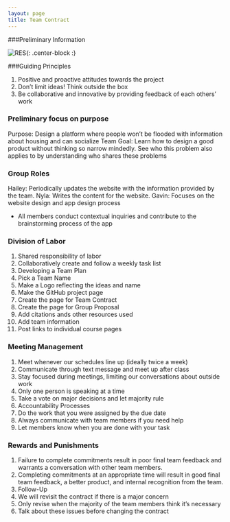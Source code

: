 ```yaml
---
layout: page
title: Team Contract
---
```

###Preliminary Information

![RES]({{site.baseurl}}/img/team.png){: .center-block :}

###Guiding Principles

1. Positive and proactive attitudes towards the project
2. Don’t limit ideas! Think outside the box
3. Be collaborative and innovative by providing feedback of each others’ work

### Preliminary focus on purpose

Purpose: Design a platform where people won’t be flooded with information about housing and can socialize
Team Goal: Learn how to design a good product without thinking so narrow mindedly.
See who this problem also applies to by understanding who shares these problems

### Group Roles

Hailey: Periodically updates the website with the information provided by the team.
Nyla: Writes the content for the website.
Gavin: Focuses on the website design and app design process
- All members conduct contextual inquiries and contribute to the brainstorming process of the app

### Division of Labor
1. Shared responsibility of labor
2. Collaboratively create and follow a weekly task list
3. Developing a Team Plan
4. Pick a Team Name
5. Make a Logo reflecting the ideas and name
6. Make the GitHub project page
7. Create the page for Team Contract
8. Create the page for Group Proposal
9. Add citations ands other resources used
10. Add team information
11. Post links to individual course pages 

### Meeting Management
1. Meet whenever our schedules line up (ideally twice a week)
2. Communicate through text message and meet up after class
3. Stay focused during meetings, limiting our conversations about outside work
4. Only one person is speaking at a time
5. Take a vote on major decisions and let majority rule
6. Accountability Processes
7. Do the work that you were assigned by the due date
8. Always communicate with team members if you need help
9. Let members know when you are done with your task

### Rewards and Punishments

1. Failure to complete commitments result in poor final team feedback and warrants a conversation with other team members.
2. Completing commitments at an appropriate time will result in good final team feedback, a better product, and internal recognition from the team.
3. Follow-Up
4. We will revisit the contract if there is a major concern
5. Only revise when the majority of the team members think it’s necessary
6. Talk about these issues before changing the contract
